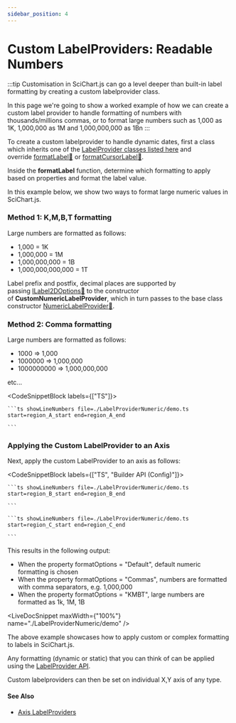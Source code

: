 ```yaml
---
sidebar_position: 4
---
```


# Custom LabelProviders: Readable Numbers

:::tip
Customisation in SciChart.js can go a level deeper than built-in label formatting by creating a custom labelprovider class.

In this page we're going to show a worked example of how we can create a custom label provider to handle formatting of numbers with thousands/millions commas, or to format large numbers such as 1,000 as 1K, 1,000,000 as 1M and 1,000,000,000 as 1Bn
:::

To create a custom labelprovider to handle dynamic dates, first a class which inherits one of the [LabelProvider classes listed here](/docs/2d-charts/axis-api/axis-labels/label-provider-api-overview/index.md) and override [formatLabel:blue_book:](https://www.scichart.com/documentation/js/current/typedoc/classes/labelproviderbase2d.html#formatlabel) or [formatCursorLabel:blue_book:](https://www.scichart.com/documentation/js/current/typedoc/classes/labelproviderbase2d.html#formatcursorlabel).

Inside the **formatLabel** function, determine which formatting to apply based on properties and format the label value.

In this example below, we show two ways to format large numeric values in SciChart.js.

### Method 1: K,M,B,T formatting

Large numbers are formatted as follows:

*   1,000 = 1K
*   1,000,000 = 1M
*   1,000,000,000 = 1B
*   1,000,000,000,000 = 1T

Label prefix and postfix, decimal places are supported by passing [ILabel2DOptions:blue_book:](https://www.scichart.com/documentation/js/current/typedoc/interfaces/ilabel2doptions.html) to the constructor of **CustomNumericLabelProvider**, which in turn passes to the base class constructor [NumericLabelProvider:blue_book:](https://www.scichart.com/documentation/js/current/typedoc/classes/numericlabelprovider.html).

### Method 2: Comma formatting

Large numbers are formatted as follows:

*   1000 => 1,000
*   1000000 => 1,000,000
*   1000000000 => 1,000,000,000

etc...

<CodeSnippetBlock labels={["TS"]}>

    ```ts showLineNumbers file=./LabelProviderNumeric/demo.ts start=region_A_start end=region_A_end
 
    ```
 
</CodeSnippetBlock>
 

### Applying the Custom LabelProvider to an Axis

Next, apply the custom LabelProvider to an axis as follows:

<CodeSnippetBlock labels={["TS", "Builder API (Config)"]}>


    ```ts showLineNumbers file=./LabelProviderNumeric/demo.ts start=region_B_start end=region_B_end
 
    ```
 
    ```ts showLineNumbers file=./LabelProviderNumeric/demo.ts start=region_C_start end=region_C_end
 
    ```
</CodeSnippetBlock>

This results in the following output:

*   When the property formatOptions = "Default", default numeric formatting is chosen
*   When the property formatOptions = "Commas", numbers are formatted with comma separators, e.g. 1,000,000
*   When the property formatOptions = "KMBT", large numbers are formatted as 1k, 1M, 1B

<LiveDocSnippet maxWidth={"100%"} name="./LabelProviderNumeric/demo" />

The above example showcases how to apply custom or complex formatting to labels in SciChart.js.

Any formatting (dynamic or static) that you can think of can be applied using the [LabelProvider API](/docs/2d-charts/axis-api/axis-labels/label-provider-api-overview).

Custom labelproviders can then be set on individual X,Y axis of any type.

####  See Also

* [Axis LabelProviders](/docs/2d-charts/axis-api/axis-labels/label-provider-api-overview/index.md)

